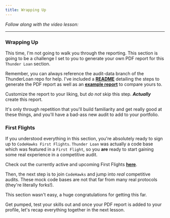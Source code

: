 ```yaml
---
title: Wrapping Up
---
```


_Follow along with the video lesson:_

---

### Wrapping Up

This time, I'm not going to walk you through the reporting. This section is going to be a challenge I set to you to generate your own PDF report for this `Thunder Loan` section.

Remember, you can always reference the audit-data branch of the ThunderLoan repo for help. I've included a [**README**](https://github.com/Cyfrin/6-thunder-loan-audit/blob/audit-data/audit-data/README.md) detailing the steps to generate the PDF report as well as an [**example report**](https://github.com/Cyfrin/6-thunder-loan-audit/blob/audit-data/audit-data/report.pdf) to compare yours to.

Customize the report to your liking, but _do not_ skip this step. **_Actually_** create this report.

It's only through repetition that you'll build familiarity and get really good at these things, and you'll have a bad-ass new audit to add to your portfolio.

### First Flights

If you understood everything in this section, you're absolutely ready to sign up to `CodeHawks First Flights`. `Thunder Loan` was actually a code base which was featured in a `First Flight`, so you **are** ready to start gaining some real experience in a competitive audit.

Check out the currently active and upcoming First Flights [**here**](https://www.codehawks.com/first-flights).

Then, the next step is to join `CodeHawks` and jump into _real_ competitive audits. These mock code bases are not that far from many real protocols (they're literally forks!).

This section wasn't easy, a huge congratulations for getting this far.

Get pumped, test your skills out and once your PDF report is added to your profile, let's recap everything together in the next lesson.
